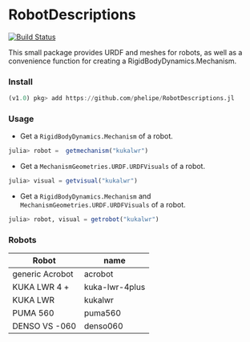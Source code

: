 # RobotDescriptions

[![Build Status](https://travis-ci.org/phelipe/RobotDescriptions.jl.svg?branch=master)](https://travis-ci.org/phelipe/RobotDescriptions.jl)

This small package provides URDF and meshes for robots, as well as a convenience function for creating a RigidBodyDynamics.Mechanism.

### Install

```julia
(v1.0) pkg> add https://github.com/phelipe/RobotDescriptions.jl
```



### Usage
- Get a `RigidBodyDynamics.Mechanism` of a robot. 
```julia
julia> robot =  getmechanism("kukalwr")
```

- Get a `MechanismGeometries.URDF.URDFVisuals` of a robot.
```julia
julia> visual = getvisual("kukalwr")
```
- Get a `RigidBodyDynamics.Mechanism` and `MechanismGeometries.URDF.URDFVisuals` of a robot.
```julia
julia> robot, visual = getrobot("kukalwr")
```



### Robots

Robot | name
------------ | -------------
generic Acrobot | acrobot
KUKA LWR 4 + | kuka-lwr-4plus
KUKA LWR | kukalwr
PUMA 560 | puma560
DENSO VS -060 | denso060